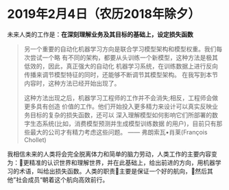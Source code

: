 # 2019年2月4日（农历2018年除夕）

未来人类的工作是：**在深刻理解业务及其目标的基础上，设定损失函数**

>另一个重要的自动化机器学习方向是联合学习模型架构和模型权重。我们每次尝试一个略 有不同的架构，都要从头训练一个新模型，这种方法是极其低效的，因此，真正强大的自动化 机器学习系统，在训练数据上进行反向传播来调节模型特征的同时，还能够不断调节其模型架构。 在我写到本节内容时，这种方法已经开始出现了。
> 
>这种方法出现之后，机器学习工程师的工作并不会消失;相反，工程师会做更多具有创造 价值的工作。他们开始投入更多精力来设计可以真实反映业务目标的复杂的损失函数，还可以 深入理解模型如何影响它们所部署的数字生态系统(比如，消费模型预测并生成模型训练数据 的用户)，目前只有那些最大的公司才有精力考虑这些问题。
> —— 弗朗索瓦•肖莱(François Chollet)

我相信未来的人类将会完全脱离体力和简单的脑力劳动，人类工作的主要内容变为：更精准的认识世界和理解世界，并在此基础上，给出前进的方向，用机器学习的术语，叫给出损失函数。人类的职责主要是保证一个好的航向，然后其他”社会成员“朝着这个航向高效前行。